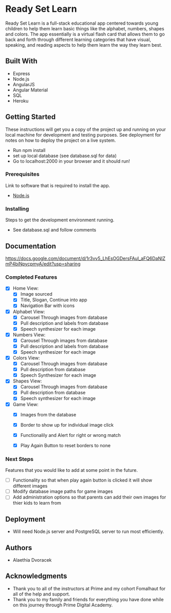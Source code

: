 # Ready Set Learn 

Ready Set Learn is a full-stack educational app centered towards young children to help them learn basic things like the alphabet, numbers, shapes and colors. The app essentially is a virtual flash card that allows them to go back and forth through different learning categories that have visual, speaking, and reading aspects to help them learn the way they learn best. 

## Built With

- Express
- Node.js
- AngularJS 
- Angular Material 
- SQL 
- Heroku 

## Getting Started

These instructions will get you a copy of the project up and running on your local machine for development and testing purposes. See deployment for notes on how to deploy the project on a live system.

- Run npm install 
- set up local database (see database.sql for data)
- Go to localhost:2000 in your browser and it should run! 

### Prerequisites

Link to software that is required to install the app.

- [Node.js](https://nodejs.org/en/)

### Installing

Steps to get the development environment running.

- See database.sql and follow comments 

## Documentation

https://docs.google.com/document/d/1r3vv5_LhEsOGDersFAuI_aFQ6DaNlZmP4biNpycpmyA/edit?usp=sharing

### Completed Features

- [x] Home View: 
  - [x] Image sourced 
  - [x] Title, Slogan, Continue into app 
  - [x] Navigation Bar with icons 
- [x] Alphabet View:
  - [x] Carousel Through images from database
  - [x] Pull description and labels from database 
  - [x] Speech synthesizer for each image
- [x] Numbers View: 
  - [x] Carousel Through images from database
  - [x] Pull description and labels from database
  - [x] Speech synthesizer for each image
- [x] Colors View:
  - [x] Carousel Through images from database
  - [x] Pull description from database
  - [x] Speech Synthesizer for each image
- [x] Shapes View: 
  - [x] Carousel Through images from database
  - [x] Pull description from database
  - [x] Speech synthesizer for each image 
- [x] Game View: 
  - [x] Images from the database 
  - [x] Border to show up for individual image click
  - [x] Functionalily and Alert for right or wrong match
  - [x] Play Again Button to reset borders to none 


### Next Steps

Features that you would like to add at some point in the future.

- [ ] Functionality so that when play again button is clicked it will show different images 
- [ ] Modify database image paths for game images 
- [ ] Add administration options so that parents can add their own images for thier kids to learn from 

## Deployment

* Will need Node.js server and PostgreSQL server to run most efficiently. 

## Authors

* Alaethia Dvoracek  

## Acknowledgments

* Thank you to all of the instructors at Prime and my cohort Fomalhaut for all of the help and support. 
* Thank you to my family and friends for everything you have done while on this journey through Prime Digital Academy. 


